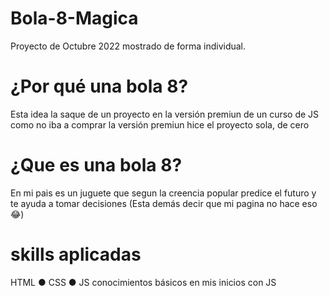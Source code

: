 # Bola-8-Magica
Proyecto de Octubre 2022 mostrado de forma individual.

# ¿Por qué una bola 8?
Esta idea la saque de un proyecto en la versión premiun de un curso de JS
como no iba a comprar la versión premiun hice el proyecto sola, de cero

# ¿Que es una bola 8?
En mi pais es un juguete que segun la creencia popular predice el futuro y te ayuda a tomar decisiones
(Esta demás decir que mi pagina no hace eso 😂)

# skills aplicadas
HTML ● CSS ● JS
conocimientos básicos en mis inicios con JS

